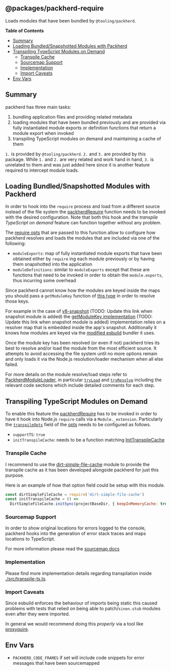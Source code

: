 ## @packages/packherd-require

Loads modules that have been bundled by `@tooling/packherd`.

**Table of Contents**

- [Summary](#summary)
- [Loading Bundled/Snapshotted Modules with Packherd](#loading-bundledsnapshotted-modules-with-packherd)
- [Transpiling TypeScript Modules on Demand](#transpiling-typescript-modules-on-demand)
  - [Transpile Cache](#transpile-cache)
  - [Sourcemap Support](#sourcemap-support)
  - [Implementation](#implementation)
  - [Import Caveats](#import-caveats)
- [Env Vars](#env-vars)

## Summary

packherd has three main tasks:

1. bundling application files and providing related metadata
2. loading modules that have been bundled previously and are provided via fully instantiated
   module exports or definition functions that return a module export when invoked
3. transpiling TypeScript modules on demand and maintaining a cache of them 

`1.` is provided by `@tooling/packherd`. `2.` and `3.` are provided by this package. While `1.` and `2.`
are very related and work hand in hand, `3.` is unrelated to them and was
just added here since it is another feature required to intercept module loads.

## Loading Bundled/Snapshotted Modules with Packherd

In order to hook into the `require` process and load from a different source instead of the
file system the [packherdRequire][require fn] function needs to be invoked with the desired
configuration. Note that both this hook and the _transpile TypeScript on demand_ feature can
function together without any problem.

The [require opts][require opts] that are passed to this function allow to configure how
packherd resolves and loads the modules that are included via one of the following:

- `moduleExports`: map of fully instantiated module exports that have been obtained either by
`require` ing each module previously or by having them snapshotted into the application
- `moduleDefinitions`: similar to `moduleExports` except that these are functions that need to
be invoked in order to obtain the `module.exports`, thus incurring some overhead

Since packherd cannot know how the modules are keyed inside the maps you should pass a  `getModuleKey`
function of [this type][GetModuleKey] in order to resolve those keys. 

For example in the case of [v8-snapshot][v8-snapshot] (TODO: Update this link when snapshot module is added) the [getModuleKey
implementation][v8-snapshot module key] (TODO: Update this link when snapshot module is added) implementation relies on a resolver map that is
embedded inside the app's snapshot. Additionally it knows how modules are keyed via the
[modified esbuild][cypress esbuild] bundler it uses.

Once the module key has been resolved (or even if not) packherd tries its best to resolve
and/or load the module from the most efficient source. It attempts to avoid accessing the file
system until no more options remain and only loads it via the Node.js resolution/loader
mechanism when all else failed.

For more details on the module resolve/load steps refer to [PackherdModuleLoader][packherd
module loader], in particular [`tryLoad`][try load] and [`tryResolve`][try resolve] including
the relevant code sections which include detailed comments for each step.


## Transpiling TypeScript Modules on Demand

To enable this feature the [packherdRequire][require fn] has to be invoked in order to
have it hook into Node.js `require` calls via a `Module._extension`. Particularly the
[`transpileOpts`][transpile opts] field of the [opts][require opts] needs to be configured as follows.

- `supportTS`: `true`
- `initTranspileCache`: needs to be a function matching [InitTranspileCache][init transpile cache fn]

### Transpile Cache

I recommend to use the [dirt-simple-file-cache][dirt-simple-file-cache] module to provide the
transpile cache as it has been developed alongside packherd for just this purpose.

Here is an example of how that option field could be setup with this module.

```js
const dirtSimpleFileCache = require('dirt-simple-file-cache')
const initTranspileCache = () => 
  DirtSimpleFileCache.initSync(projectBaseDir, { keepInMemoryCache: true })
```

### Sourcemap Support

In order to show original locations for errors logged to the console, packherd hooks into the
generation of error stack traces and maps locations to TypeScript.

For more information please read the [sourcemap docs][sourcemap docs]

### Implementation

Please find more implementation details regarding transpilation inside
[./src/transpile-ts.ts][transpile-ts].

### Import Caveats

Since esbuild enforces the behaviour of imports being static this caused problems
with tests that relied on being able to patch/`sinon.stub` modules even after they were
imported. 

In general we would recommend doing this _properly_ via a tool like
[proxyquire][proxyquire].

## Env Vars

- `PACKHERD_CODE_FRAMES` if set will include code snippets for error messages that have been
  sourcemapped

[require fn]:https://github.com/cypress-io/cypress/blob/bb89994af7e119236bd263234294d325439abce2/packages/packherd/src/require.ts#L71
[require opts]:https://github.com/cypress-io/cypress/blob/bb89994af7e119236bd263234294d325439abce2/packages/packherd/src/require.ts#L23-L32
[transpile opts]:https://github.com/cypress-io/cypress/blob/bb89994af7e119236bd263234294d325439abce2/packages/packherd/src/types.ts#L187-L195
[init transpile cache fn]:https://github.com/cypress-io/cypress/blob/bb89994af7e119236bd263234294d325439abce2/packages/packherd/src/types.ts#L177-L185
[transpile-ts]:https://github.com/cypress-io/cypress/blob/bb89994af7e119236bd263234294d325439abce2/packages/packherd/src/transpile-ts.ts
[GetModuleKey]:https://github.com/cypress-io/cypress/blob/bb89994af7e119236bd263234294d325439abce2/packages/packherd/src/loader.ts#L35-L45
[packherd module loader]:https://github.com/cypress-io/cypress/blob/bb89994af7e119236bd263234294d325439abce2/packages/packherd/src/loader.ts#L226
[try load]:https://github.com/cypress-io/cypress/blob/bb89994af7e119236bd263234294d325439abce2/packages/packherd/src/loader.ts#L536
[try resolve]:https://github.com/cypress-io/cypress/blob/bb89994af7e119236bd263234294d325439abce2/packages/packherd/src/loader.ts#L458
[sourcemap docs]:https://github.com/cypress-io/cypress/blob/bb89994af7e119236bd263234294d325439abce2/packages/packherd/src/sourcemap-support.ts

[v8-snapshot]:https://github.com/thlorenz/v8-snapshot
[v8-snapshot module key]:https://github.com/thlorenz/v8-snapshot/blob/master/src/loading/snapshot-require.ts#L20
[proxyquire]:https://github.com/thlorenz/proxyquire
[dirt-simple-file-cache]:https://github.com/thlorenz/dirt-simple-file-cache
[cypress esbuild]:https://github.com/cypress-io/esbuild/tree/thlorenz/snap
